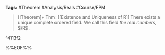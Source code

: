 **Tags:** #Theorem #Analysis/Reals #Course/FPM 

> [!Theorem]+ Thm: [[Existence and Uniqueness of R]]
> There exists a unique complete ordered field. We call this field *the real numbers*, $\R$.

^4113f2

%%EOF%%